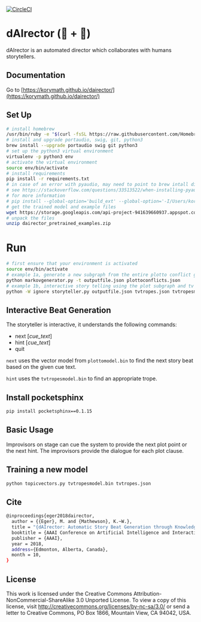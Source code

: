 [![CircleCI](https://circleci.com/gh/korymath/dairector/tree/master.svg?style=svg)](https://circleci.com/gh/korymath/dairector/tree/master)

# dAIrector (🤖 + 📖)

dAIrector is an automated director which collaborates with humans storytellers.

## Documentation
Go to [https://korymath.github.io/dairector/](https://korymath.github.io/dairector/)

## Set Up

```sh
# install homebrew
/usr/bin/ruby -e "$(curl -fsSL https://raw.githubusercontent.com/Homebrew/install/master/install)"
# install and upgrade portaudio, swig, git, python3
brew install --upgrade portaudio swig git python3
# set up the python3 virtual environment
virtualenv -p python3 env
# activate the virtual environment
source env/bin/activate
# install requirements
pip install -r requirements.txt
# in case of an error with pyaudio, may need to point to brew intall directly
# see https://stackoverflow.com/questions/33513522/when-installing-pyaudio-pip-cannot-find-portaudio-h-in-usr-local-include
# for more information
# pip install --global-option='build_ext' --global-option='-I/Users/korymath/homebrew/Cellar/portaudio/19.6.0/include' --global-option='-L/Users/korymath/homebrew/Cellar/portaudio/19.6.0/lib' pyaudio
# get the trained model and example files
wget https://storage.googleapis.com/api-project-941639660937.appspot.com/dairector_pretrained_examples.zip
# unpack the files
unzip dairector_pretrained_examples.zip
```

# Run

```sh
# first ensure that your environment is activated
source env/bin/activate
# example 1a, generate a new subgraph from the entire plotto conflict graph
python markovgenerator.py -t outputfile.json plottoconflicts.json
# example 1b, interactive story telling using the plot subgraph and tv tropes hints
python -W ignore storyteller.py outputfile.json tvtropes.json tvtropesmodel.bin plottomodel.bin
```

## Interactive Beat Generation

The storyteller is interactive, it understands the following commands:
* next [*cue_text*]
* hint [*cue_text*]
* quit

`next` uses the vector model from `plottomodel.bin` to find the next story beat based on the given cue text.

`hint` uses the `tvtropesmodel.bin` to find an appropriate trope.

## Install pocketsphinx

```sh
pip install pocketsphinx==0.1.15
```

## Basic Usage
Improvisors on stage can cue the system to provide the next plot point or the next hint.
The improvisors provide the dialogue for each plot clause.

## Training a new model
```sh
python topicvectors.py tvtropesmodel.bin tvtropes.json
```

## Cite

```sh
@inproceedings{eger2018dairector,
  author = {{Eger}, M. and {Mathewson}, K.~W.},
  title = "{dAIrector: Automatic Story Beat Generation through Knowledge Synthesis}",
  booktitle = {AAAI Conference on Artificial Intelligence and Interactive Digital Entertainment (AIIDE18), Joint Workshop on Intelligent Narrative Technologies and Intelligent Cinematography and Editing},
  publisher = {AAAI},
  year = 2018,
  address={Edmonton, Alberta, Canada},
  month = 10,
}
```

## License

This work is licensed under the Creative Commons Attribution-NonCommercial-ShareAlike 3.0 Unported License. To view a copy of this license, visit http://creativecommons.org/licenses/by-nc-sa/3.0/ or send a letter to Creative Commons, PO Box 1866, Mountain View, CA 94042, USA.